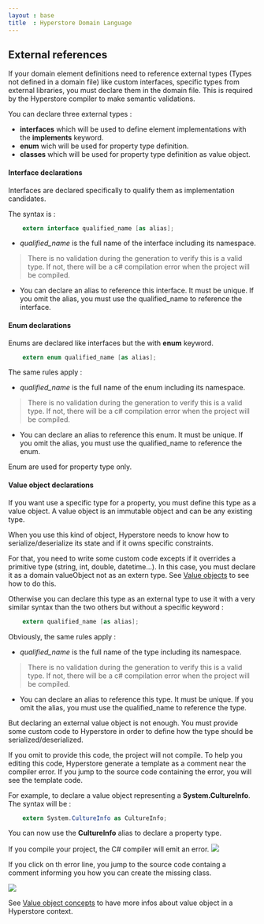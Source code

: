 ```yaml
---
layout : base
title  : Hyperstore Domain Language
---
```

## External references

If your domain element definitions need to reference external types (Types not defined in a domain file) like custom interfaces, specific types from external libraries, you must declare them in the domain file. This is required by the Hyperstore compiler to make semantic validations.

You can declare three external types :

* **interfaces** which will be used to define element implementations with the **implements** keyword.
* **enum** wich will be used for property type definition.
* **classes** which will be used for property type definition as value object.

#### Interface declarations

Interfaces are declared specifically to qualify them as implementation candidates.

The syntax is :

```csharp
	extern interface qualified_name [as alias];
```

* *qualified_name* is the full name of the interface including its namespace.

> There is no validation during the generation to verify this is a valid type. If not, there will be a c# compilation error when the project will be compiled.

* You can declare an alias to reference this interface. It must be unique. If you omit the alias, you must use the qualified_name to reference the interface.

#### Enum declarations

Enums are declared like interfaces but the with **enum** keyword.

```csharp
	extern enum qualified_name [as alias];
```
The same rules apply :

* *qualified_name* is the full name of the enum including its namespace.

> There is no validation during the generation to verify this is a valid type. If not, there will be a c# compilation error when the project will be compiled.

* You can declare an alias to reference this enum. It must be unique. If you omit the alias, you must use the qualified_name to reference the enum.

Enum are used for property type only.

#### Value object declarations

If you want use a specific type for a property, you must define this type as a value object. A value object is an immutable object and can be any existing type.

When you use this kind of object, Hyperstore needs to know how to serialize/deserialize its state and if it owns specific constraints.

For that, you need to write some custom code excepts if it overrides a primitive type (string, int, double, datetime...). In this case, you must declare it as a domain valueObject not as an extern type. See [Value objects](/DomainLanguages/ValueObjects) to see how to do this.

Otherwise you can declare this type as an external type to use it with a very similar syntax than the two others but without a specific keyword :

```csharp
	extern qualified_name [as alias];
```
Obviously, the same rules apply :

* *qualified_name* is the full name of the type including its namespace.

> There is no validation during the generation to verify this is a valid type. If not, there will be a c# compilation error when the project will be compiled.

* You can declare an alias to reference this type. It must be unique. If you omit the alias, you must use the qualified_name to reference the type.

But declaring an external value object is not enough. You must provide some custom code to Hyperstore in order to define how the type should be serialized/deserialized.

If you omit to provide this code, the project will not compile. To help you editing this code, Hyperstore generate a template as a comment near the compiler error. If you jump to the source code containing the error, you will see the template code.

For example, to declare a value object representing a **System.CultureInfo**. The syntax will be :

```csharp
	extern System.CultureInfo as CultureInfo;
```

You can now use the **CultureInfo** alias to declare a property type.

If you compile your project, the C# compiler will emit an error.
![](../img/CompilerError.png)

If you click on th error line, you jump to the source code containg a comment informing you how you can create the missing class.

![](../img/ValueObjectError.png)

See [Value object concepts](/Hyperstore/ValueObjects) to have more infos about value object in a Hyperstore context.


